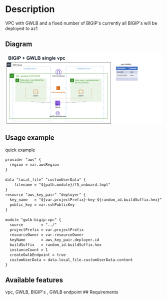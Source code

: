 # Description
VPC with GWLB and a fixed number of BIGIP's
currently all BIGIP's will be deployed to az1

## Diagram

![gwlb-bigip-vpc](gwlb-bigip-vpc.png)
## Usage example

quick example

```hcl
provider "aws" {
  region = var.awsRegion
}

data "local_file" "customUserData" {
    filename = "${path.module}/f5_onboard.tmpl"
}
resource "aws_key_pair" "deployer" {
  key_name   = "${var.projectPrefix}-key-${random_id.buildSuffix.hex}"
  public_key = var.sshPublicKey
}

module "gwlb-bigip-vpc" {
  source        = "../"
  projectPrefix = var.projectPrefix
  resourceOwner = var.resourceOwner
  keyName       = aws_key_pair.deployer.id
  buildSuffix   = random_id.buildSuffix.hex
  instanceCount = 1
  createGwlbEndpoint = true
  customUserData = data.local_file.customUserData.content
}
```

## Available features

vpc, GWLB, BIGIP's , GWLB endpoint ## Requirements

<!-- BEGINNING OF PRE-COMMIT-TERRAFORM DOCS HOOK -->
